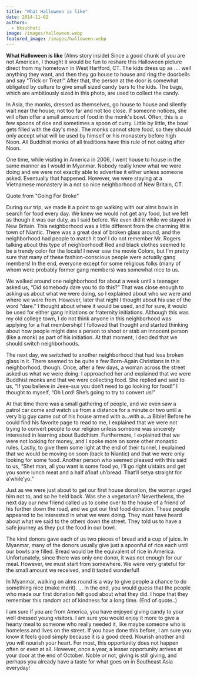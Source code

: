 ```yaml
---
title: "What Halloween is like"
date: 2014-11-02
authors: 
  - bksubhuti
image: /images/halloween.webp
featured_image: /images/halloween.webp
---
```


**What Halloween is like** (Alms story inside) Since a good chunk of you are not American, I thought it would be fun to reshare this Halloween picture direct from my hometown in West Hartford, CT. The kids dress up as .... well anything they want, and then they go house to house and ring the doorbells and say "Trick or Treat!" After that, the person at the door is somewhat obligated by culture to give small sized candy bars to the kids. The bags, which are ambitiously sized in this photo, are used to collect the candy.

In Asia, the monks, dressed as themselves, go house to house and silently wait near the house; not too far and not too close. If someone notices, she will often offer a small amount of food in the monk's bowl. Often, this is a few spoons of rice and sometimes a spoon of curry. Little by little, the bowl gets filled with the day's meal. The monks cannot store food, so they should only accept what will be used by himself or his monastery before high Noon. All Buddhist monks of all traditions have this rule of not eating after Noon.

One time, while visiting in America in 2006, I went house to house in the same manner as I would in Myanmar. Nobody really knew what we were doing and we were not exactly able to advertise it either unless someone asked. Eventually that happened. However, we were staying at a Vietnamese monastery in a not so nice neighborhood of New Britain, CT.

Quote from "Going For Broke"

During our trip, we made it a point to go walking with our alms bowls in search for food every day. We knew we would not get any food, but we felt as though it was our duty, as I said before. We even did it while we stayed in New Britain. This neighborhood was a little different from the charming little town of Niantic. There was a great deal of broken glass around, and the neighborhood had people to match it too! I do not remember Mr. Rogers talking about this type of neighborhood! Red and black clothes seemed to be a trendy color for the locals! I never saw the movie Colors, but I’m pretty sure that many of these fashion-conscious people were actually gang members! In the end, everyone except for some religious folks (many of whom were probably former gang members) was somewhat nice to us.

We walked around one neighborhood for about a week until a teenager asked us, “Did somebody dare you to do this?” That was close enough to asking us about what we were doing, so I explained about who we were and where we were from. However, later that night I thought about his use of the word “dare.” I thought about where it would be used, and for sure, it would be used for either gang initiations or fraternity initiations. Although this was my old college town, I do not think anyone in this neighborhood was applying for a frat membership! I followed that thought and started thinking about how people might dare a person to shoot or stab an innocent person (like a monk) as part of his initiation. At that moment, I decided that we should switch neighborhoods.

The next day, we switched to another neighborhood that had less broken glass in it. There seemed to be quite a few Born-Again Christians in this neighborhood, though. Once, after a few days, a woman across the street asked us what we were doing. I approached her and explained that we were Buddhist monks and that we were collecting food. She replied and said to us, “If you believe in Jeee-sus you don’t need to go looking for food!” I thought to myself, “Oh Lord! She’s going to try to convert us!”

At that time there was a small gathering of people, and we even saw a patrol car come and watch us from a distance for a minute or two until a very big guy came out of his house armed with a…with a…a Bible! Before he could find his favorite page to read to me, I explained that we were not trying to convert people to our religion unless someone was sincerely interested in learning about Buddhism. Furthermore, I explained that we were not looking for money, and I spoke more on some other monastic rules. Lastly, to give them some light at the end of their tunnel, I explained that we would be moving on soon (back to Niantic) and that we were only looking for some food. Another person who seemed pleased with this said to us, “Shet man, all you want is some food yo, I’ll go right u’stairs and get you some lunch meat and a half a’loaf uh’bread. That’ll setya straight for a’while’yo.”

Just as we were just about to get our first house donation, the woman urged him not to, and so he held back. Was she a vegetarian? Nevertheless, the next day our new friend called us to come over to the house of a friend of his further down the road, and we got our first food donation. These people appeared to be interested in what we were doing. They must have heard about what we said to the others down the street. They told us to have a safe journey as they put the food in our bowl.

The kind donors gave each of us two pieces of bread and a cup of juice. In Myanmar, many of the donors usually give just a spoonful of rice each until our bowls are filled. Bread would be the equivalent of rice in America. Unfortunately, since there was only one donor, it was not enough for our meal. However, we must start from somewhere. We were very grateful for the small amount we received, and it tasted wonderful!

In Myanmar, walking on alms round is a way to give people a chance to do something nice (make merit). ... In the end, you would guess that the people who made our first donation felt good about what they did. I hope that they remember this random act of kindness for a long time. (End of quote..)

I am sure if you are from America, you have enjoyed giving candy to your well dressed young visitors. I am sure you would enjoy it more to give a hearty meal to someone who really needed it, like maybe someone who is homeless and lives on the street. If you have done this before, I am sure you know it feels good simply because it is a good deed. Nourish another and you will nourish your heart. For most, this opportunity does not happen often or even at all. However, once a year, a lesser opportunity arrives at your door at the end of October. Noble or not, giving is still giving, and perhaps you already have a taste for what goes on in Southeast Asia everyday!